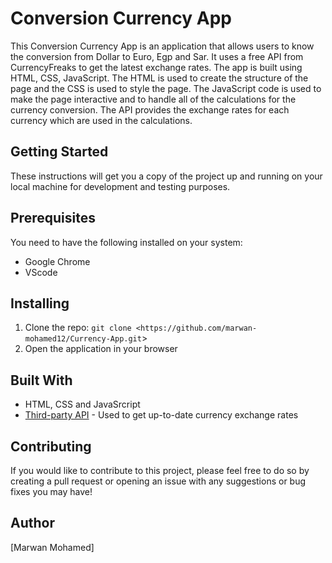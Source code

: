 # Conversion Currency App
This Conversion Currency App is an application that allows users to know the conversion from Dollar to Euro, Egp and Sar. It uses a free API from CurrencyFreaks to get the latest exchange rates. The app is built using HTML, CSS, JavaScript.
The HTML is used to create the structure of the page and the CSS is used to style the page. The JavaScript code is used to make the page interactive and to handle all of the calculations for the currency conversion. The API provides the exchange rates for each currency which are used in the calculations.

## Getting Started

These instructions will get you a copy of the project up and running on your local machine for development and testing purposes.

## Prerequisites

You need to have the following installed on your system:

- Google Chrome
- VScode

## Installing

1. Clone the repo: `git clone <https://github.com/marwan-mohamed12/Currency-App.git`>
2. Open the application in your browser

## Built With

- HTML, CSS and JavaSrcript
- [Third-party API]([https://currencyfreaks.com/]) - Used to get up-to-date currency exchange rates

## Contributing 
If you would like to contribute to this project, please feel free to do so by creating a pull request or opening an issue with any suggestions or bug fixes you may have!

## Author

[Marwan Mohamed]
